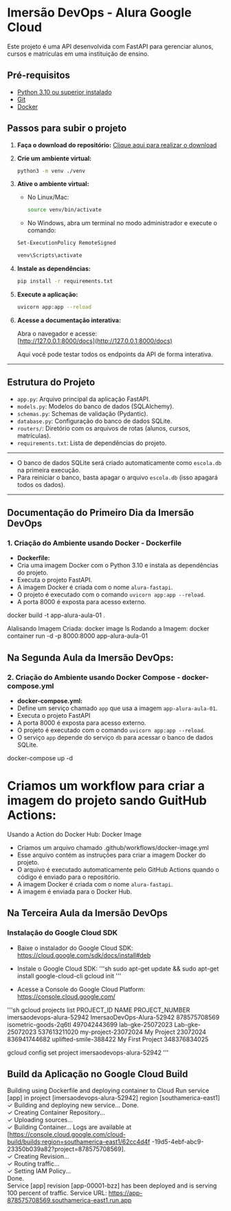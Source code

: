 # Imersão DevOps - Alura Google Cloud

Este projeto é uma API desenvolvida com FastAPI para gerenciar alunos, cursos e matrículas em uma instituição de ensino.

## Pré-requisitos

- [Python 3.10 ou superior instalado](https://www.python.org/downloads/)
- [Git](https://git-scm.com/downloads)
- [Docker](https://www.docker.com/get-started/)

## Passos para subir o projeto

1. **Faça o download do repositório:**
   [Clique aqui para realizar o download](https://github.com/guilhermeonrails/imersao-devops/archive/refs/heads/main.zip)

2. **Crie um ambiente virtual:**
   ```sh
   python3 -m venv ./venv
   ```

3. **Ative o ambiente virtual:**
   - No Linux/Mac:
     ```sh
     source venv/bin/activate
     ```
   - No Windows, abra um terminal no modo administrador e execute o comando:
   ```sh
   Set-ExecutionPolicy RemoteSigned
   ```

     ```sh
     venv\Scripts\activate
     ```

4. **Instale as dependências:**
   ```sh
   pip install -r requirements.txt
   ```

5. **Execute a aplicação:**
   ```sh
   uvicorn app:app --reload
   ```

6. **Acesse a documentação interativa:**

   Abra o navegador e acesse:  
   [http://127.0.0.1:8000/docs](http://127.0.0.1:8000/docs)

   Aqui você pode testar todos os endpoints da API de forma interativa.

---

## Estrutura do Projeto

- `app.py`: Arquivo principal da aplicação FastAPI.
- `models.py`: Modelos do banco de dados (SQLAlchemy).
- `schemas.py`: Schemas de validação (Pydantic).
- `database.py`: Configuração do banco de dados SQLite.
- `routers/`: Diretório com os arquivos de rotas (alunos, cursos, matrículas).
- `requirements.txt`: Lista de dependências do projeto.

---

- O banco de dados SQLite será criado automaticamente como `escola.db` na primeira execução.
- Para reiniciar o banco, basta apagar o arquivo `escola.db` (isso apagará todos os dados).

---
## Documentação do Primeiro Dia da Imersão DevOps
### 1. Criação do Ambiente usando Docker - Dockerfile
- **Dockerfile:**
- Cria uma imagem Docker com o Python 3.10 e instala as dependências do projeto.
- Executa o projeto FastAPI.
- A imagem Docker é criada com o nome `alura-fastapi`.
- O projeto é executado com o comando `uvicorn app:app --reload`.
- A porta 8000 é exposta para acesso externo.

docker build -t app-alura-aula-01 .

Alalisando Imagem Criada:
docker image ls
Rodando a Imagem:
docker container run -d -p 8000:8000 app-alura-aula-01

## Na Segunda Aula da Imersão DevOps:
### 2. Criação do Ambiente usando Docker Compose - docker-compose.yml
- **docker-compose.yml:**
- Define um serviço chamado `app` que usa a imagem `app-alura-aula-01`.
- Executa o projeto FastAPI
- A porta 8000 é exposta para acesso externo.
- O projeto é executado com o comando `uvicorn app:app --reload`.
- O serviço `app` depende do serviço `db` para acessar o banco de dados SQLite.

docker-compose up -d

# Criamos um workflow para criar a imagem do projeto sando GuitHub Actions:
Usando a Action do Docker Hub: Docker Image
- Criamos um arquivo chamado .github/workflows/docker-image.yml
- Esse arquivo contém as instruções para criar a imagem Docker do projeto.
- O arquivo é executado automaticamente pelo GitHub Actions quando o código é enviado para o repositório.
- A imagem Docker é criada com o nome `alura-fastapi`.
- A imagem é enviada para o Docker Hub.
  
## Na Terceira Aula da Imersão DevOps
### Instalação do Google Cloud SDK
- Baixe o instalador do Google Cloud SDK:
 https://cloud.google.com/sdk/docs/install#deb

 - Instale o Google Cloud SDK:
'''sh
 sudo apt-get update && sudo apt-get install google-cloud-cli
 gcloud init
'''
- Acesse a Console do Google Cloud Platform:
  https://console.cloud.google.com/

'''sh
gcloud projects list
PROJECT_ID                 NAME                       PROJECT_NUMBER
imersaodevops-alura-52942  ImersaoDevOps-Alura-52942  878575708569
isometric-goods-2q6tl                                 497042443699
lab-gke-25072023           Lab-gke-25072023           537613211020
my-project-23072024        My Project 23072024        836941744682
uplifted-smile-388422      My First Project           348376834025

gcloud config set project imersaodevops-alura-52942
'''

## Build da Aplicação no Google Cloud Build

Building using Dockerfile and deploying container to Cloud Run service [app] in project [imersaodevops-alura-52942] region [southamerica-east1]
✓ Building and deploying new service... Done.                                                                                          
  ✓ Creating Container Repository...                                                                                                   
  ✓ Uploading sources...                                                                                                               
  ✓ Building Container... Logs are available at [https://console.cloud.google.com/cloud-build/builds;region=southamerica-east1/62cc4d4f
  -19d5-4ebf-abc9-23350b039a82?project=878575708569].                                                                                  
  ✓ Creating Revision...                                                                                                               
  ✓ Routing traffic...                                                                                                                 
  ✓ Setting IAM Policy...                                                                                                              
Done.                                                                                                                                  
Service [app] revision [app-00001-bzz] has been deployed and is serving 100 percent of traffic.
Service URL: https://app-878575708569.southamerica-east1.run.app